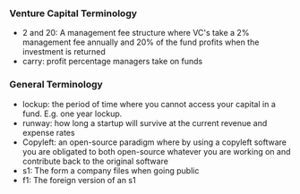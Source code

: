 ### Venture Capital Terminology

- 2 and 20: A management fee structure where VC's take a 2% management fee annually and 20% of the fund profits when the investment is returned
- carry: profit percentage managers take on funds

### General Terminology

- lockup: the period of time where you cannot access your capital in a fund. E.g. one year lockup.
- runway: how long a startup will survive at the current revenue and expense rates
- Copyleft: an open-source paradigm where by using a copyleft software you are obligated to both open-source whatever you are working on and contribute back to the original software
- s1: The form a company files when going public
- f1: The foreign version of an s1